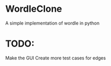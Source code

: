 # WordleClone
A simple implementation of wordle in python

# TODO:
Make the GUI
Create more test cases for edges
